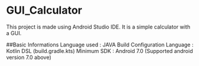 # GUI_Calculator
This project is made using Android Studio IDE. It is a simple calculator with a GUI.

##Basic Informations
Language used : JAVA
Build Configuration Language : Kotlin DSL (build.gradle.kts)
Minimum SDK : Android 7.0 (Supported android version 7.0 above)
